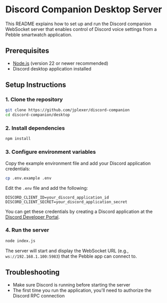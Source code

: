 # Discord Companion Desktop Server

This README explains how to set up and run the Discord companion WebSocket server that enables control of Discord voice settings from a Pebble smartwatch application.

## Prerequisites

- [Node.js](https://nodejs.org/) (version 22 or newer recommended)
- Discord desktop application installed

## Setup Instructions

### 1. Clone the repository

```bash
git clone https://github.com/jplexer/discord-companion
cd discord-companion/desktop
```

### 2. Install dependencies

```bash
npm install
```

### 3. Configure environment variables

Copy the example environment file and add your Discord application credentials:

```bash
cp .env.example .env
```

Edit the `.env` file and add the following:

```
DISCORD_CLIENT_ID=your_discord_application_id
DISCORD_CLIENT_SECRET=your_discord_application_secret
```

You can get these credentials by creating a Discord application at the [Discord Developer Portal](https://discord.com/developers/applications).

### 4. Run the server

```bash
node index.js
```

The server will start and display the WebSocket URL (e.g., `ws://192.168.1.100:5983`) that the Pebble app can connect to.

## Troubleshooting

- Make sure Discord is running before starting the server
- The first time you run the application, you'll need to authorize the Discord RPC connection